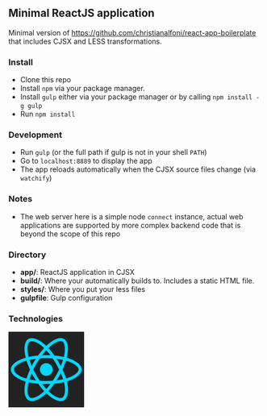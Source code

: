 ## Minimal ReactJS application
Minimal version of https://github.com/christianalfoni/react-app-boilerplate
that includes CJSX and LESS transformations.

### Install
* Clone this repo
* Install `npm` via your package manager.
* Install `gulp` either via your package manager or by calling `npm install -g gulp`
* Run `npm install`

### Development
* Run `gulp` (or the full path if gulp is not in your shell `PATH`)
* Go to `localhost:8889` to display the app
* The app reloads automatically when the CJSX source files change (via `watchify`)

### Notes
* The web server here is a simple node `connect` instance, actual web applications
are supported by more complex backend code that is beyond the scope of this repo

### Directory
* **app/**: ReactJS application in CJSX
* **build/**: Where your automatically builds to. Includes a static HTML file.
* **styles/**: Where you put your less files
* **gulpfile**: Gulp configuration

### Technologies
![React](readme_logos/react.png)
